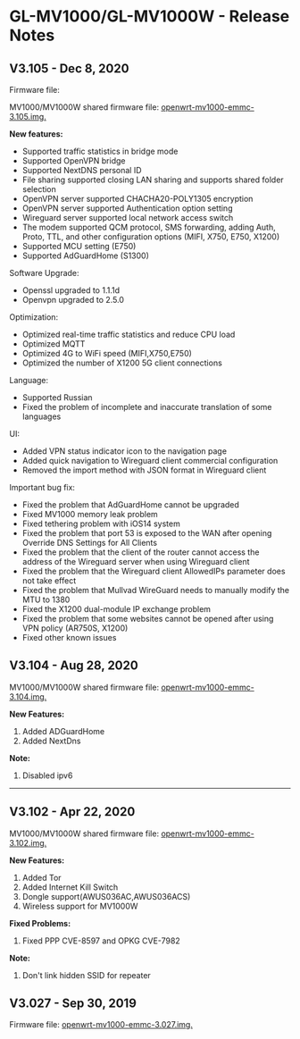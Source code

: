 # GL-MV1000/GL-MV1000W - Release Notes

## V3.105 - Dec 8, 2020

Firmware file:

MV1000/MV1000W shared firmware file: [openwrt-mv1000-emmc-3.105.img.](https://s3.us-east-2.amazonaws.com/download.gl-inet.com/firmware/mv1000/release/openwrt-mv1000-emmc-3.105.img)

**New features:**

- Supported traffic statistics in bridge mode
- Supported OpenVPN bridge
- Supported NextDNS personal ID
- File sharing supported closing LAN sharing and supports shared folder selection
- OpenVPN server supported CHACHA20-POLY1305 encryption
- OpenVPN server supported Authentication option setting
- Wireguard server supported local network access switch
- The modem supported QCM protocol, SMS forwarding, adding Auth, Proto, TTL, and other configuration options (MIFI, X750, E750, X1200)
- Supported MCU setting (E750)
- Supported AdGuardHome (S1300)

Software Upgrade:

- Openssl upgraded to 1.1.1d
- Openvpn upgraded to 2.5.0

Optimization:

- Optimized real-time traffic statistics and reduce CPU load
- Optimized MQTT
- Optimized 4G to WiFi speed (MIFI,X750,E750)
- Optimized the number of X1200 5G client connections

Language:

- Supported Russian
- Fixed the problem of incomplete and inaccurate translation of some languages

UI:

- Added VPN status indicator icon to the navigation page
- Added quick navigation to Wireguard client commercial configuration
- Removed the import method with JSON format in Wireguard client 

Important bug fix:

- Fixed the problem that AdGuardHome cannot be upgraded
- Fixed MV1000 memory leak problem
- Fixed tethering problem with iOS14 system
- Fixed the problem that port 53 is exposed to the WAN after opening Override DNS Settings for All Clients
- Fixed the problem that the client of the router cannot access the address of the Wireguard server when using Wireguard client
- Fixed the problem that the Wireguard client AllowedIPs parameter does not take effect
- Fixed the problem that Mullvad WireGuard needs to manually modify the MTU to 1380
- Fixed the X1200 dual-module IP exchange problem
- Fixed the problem that some websites cannot be opened after using VPN policy (AR750S, X1200)
- Fixed other known issues

## V3.104 - Aug 28, 2020

MV1000/MV1000W shared firmware file: [openwrt-mv1000-emmc-3.104.img.](https://s3.us-east-2.amazonaws.com/download.gl-inet.com/firmware/mv1000/release/openwrt-mv1000-emmc-3.104.img)

**New Features:**

1. Added ADGuardHome
2. Added NextDns

**Note:**

1. Disabled ipv6

---

## V3.102 - Apr 22, 2020

MV1000/MV1000W shared firmware file: [openwrt-mv1000-emmc-3.102.img.](https://s3.us-east-2.amazonaws.com/download.gl-inet.com/firmware/mv1000/release/openwrt-mv1000-emmc-3.102.img)

**New Features:**

1. Added Tor 
2. Added Internet Kill Switch 
3. Dongle support(AWUS036AC,AWUS036ACS)
4. Wireless support for MV1000W

**Fixed Problems:**

1. Fixed PPP CVE-8597 and OPKG CVE-7982

**Note:**

1. Don't link hidden SSID for repeater

## V3.027 - Sep 30, 2019

Firmware file: [openwrt-mv1000-emmc-3.027.img.](https://s3.us-east-2.amazonaws.com/download.gl-inet.com/firmware/mv1000/release/openwrt-mv1000-emmc-3.027.img)


